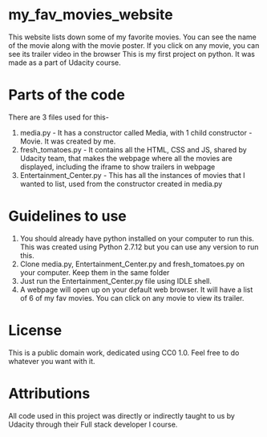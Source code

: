 # my_fav_movies_website
This website lists down some of my favorite movies. You can see the name of the movie along with the movie poster. If you click on any movie, you can see its trailer video in the browser
This is my first project on python. It was made as a part of Udacity course. 
# Parts of the code
There are 3 files used for this-
1) media.py - It has a constructor called Media, with 1 child constructor - Movie. It was created by me.
2) fresh_tomatoes.py - It contains all the HTML, CSS and JS, shared by Udacity team, that makes the webpage where all the movies are displayed, including the iframe to show trailers in webpage
3) Entertainment_Center.py - This has all the instances of movies that I wanted to list, used from the constructor created in media.py
# Guidelines to use
1) You should already have python installed on your computer to run this. This was created using Python 2.7.12 but you can use any version to run this.
2) Clone media.py, Entertainment_Center.py and fresh_tomatoes.py on your computer. Keep them in the same folder
3) Just run the Entertainment_Center.py file using IDLE shell.
4) A webpage will open up on your default web browser. It will have a list of 6 of my fav movies. You can click on any movie to view its trailer.
# License
This is a public domain work, dedicated using CC0 1.0. Feel free to do whatever you want with it.
# Attributions
All code used in this project was directly or indirectly taught to us by Udacity through their Full stack developer I course.
